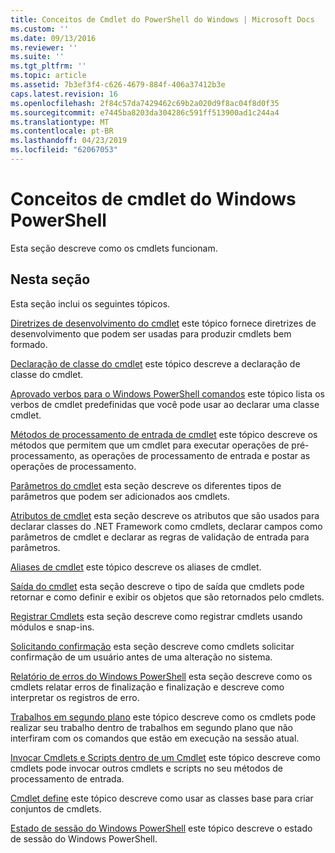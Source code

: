 ```yaml
---
title: Conceitos de Cmdlet do PowerShell do Windows | Microsoft Docs
ms.custom: ''
ms.date: 09/13/2016
ms.reviewer: ''
ms.suite: ''
ms.tgt_pltfrm: ''
ms.topic: article
ms.assetid: 7b3ef3f4-c626-4679-884f-406a37412b3e
caps.latest.revision: 16
ms.openlocfilehash: 2f84c57da7429462c69b2a020d9f8ac04f8d0f35
ms.sourcegitcommit: e7445ba8203da304286c591ff513900ad1c244a4
ms.translationtype: MT
ms.contentlocale: pt-BR
ms.lasthandoff: 04/23/2019
ms.locfileid: "62067053"
---
```

# <a name="windows-powershell-cmdlet-concepts"></a>Conceitos de cmdlet do Windows PowerShell

Esta seção descreve como os cmdlets funcionam.

## <a name="in-this-section"></a>Nesta seção

Esta seção inclui os seguintes tópicos.

[Diretrizes de desenvolvimento do cmdlet](./cmdlet-development-guidelines.md) este tópico fornece diretrizes de desenvolvimento que podem ser usadas para produzir cmdlets bem formado.

[Declaração de classe do cmdlet](./cmdlet-class-declaration.md) este tópico descreve a declaração de classe do cmdlet.

[Aprovado verbos para o Windows PowerShell comandos](./approved-verbs-for-windows-powershell-commands.md) este tópico lista os verbos de cmdlet predefinidas que você pode usar ao declarar uma classe cmdlet.

[Métodos de processamento de entrada de cmdlet](./cmdlet-input-processing-methods.md) este tópico descreve os métodos que permitem que um cmdlet para executar operações de pré-processamento, as operações de processamento de entrada e postar as operações de processamento.

[Parâmetros do cmdlet](./cmdlet-parameters.md) esta seção descreve os diferentes tipos de parâmetros que podem ser adicionados aos cmdlets.

[Atributos de cmdlet](./cmdlet-attributes.md) esta seção descreve os atributos que são usados para declarar classes do .NET Framework como cmdlets, declarar campos como parâmetros de cmdlet e declarar as regras de validação de entrada para parâmetros.

[Aliases de cmdlet](./cmdlet-aliases.md) este tópico descreve os aliases de cmdlet.

[Saída do cmdlet](./cmdlet-output.md) esta seção descreve o tipo de saída que cmdlets pode retornar e como definir e exibir os objetos que são retornados pelo cmdlets.

[Registrar Cmdlets](./modules-and-snap-ins.md) esta seção descreve como registrar cmdlets usando módulos e snap-ins.

[Solicitando confirmação](./requesting-confirmation-from-cmdlets.md) esta seção descreve como cmdlets solicitar confirmação de um usuário antes de uma alteração no sistema.

[Relatório de erros do Windows PowerShell](./error-reporting-concepts.md) esta seção descreve como os cmdlets relatar erros de finalização e finalização e descreve como interpretar os registros de erro.

[Trabalhos em segundo plano](./background-jobs.md) este tópico descreve como os cmdlets pode realizar seu trabalho dentro de trabalhos em segundo plano que não interfiram com os comandos que estão em execução na sessão atual.

[Invocar Cmdlets e Scripts dentro de um Cmdlet](./invoking-cmdlets-and-scripts-within-a-cmdlet.md) este tópico descreve como cmdlets pode invocar outros cmdlets e scripts no seu métodos de processamento de entrada.

[Cmdlet define](./cmdlet-sets.md) este tópico descreve como usar as classes base para criar conjuntos de cmdlets.

[Estado de sessão do Windows PowerShell](./windows-powershell-session-state.md) este tópico descreve o estado de sessão do Windows PowerShell.
